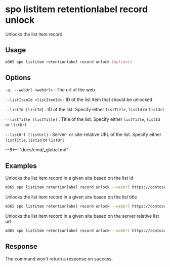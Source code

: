 # spo listitem retentionlabel record unlock

Unlocks the list item record

## Usage

```sh
m365 spo listitem retentionlabel record unlock [options]
```

## Options

`-u, --webUrl <webUrl>`
: The url of the web

`--listItemId <listItemId>`
: ID of the list item that should be unlocked

`--listId [listId]`
: ID of the list. Specify either `listTitle`, `listId` or `listUrl`

`--listTitle [listTitle]`
: Title of the list. Specify either `listTitle`, `listId` or `listUrl`

`--listUrl [listUrl]`
: Server- or site-relative URL of the list. Specify either `listTitle`, `listId` or `listUrl`

--8<-- "docs/cmd/_global.md"

## Examples

Unlocks the list item record in a given site based on the list id

```sh
m365 spo listitem retentionlabel record unlock --webUrl https://contoso.sharepoint.com/sites/project-x --listId 0cd891ef-afce-4e55-b836-fce03286cccf --listItemId 1
```

Unlocks the list item record in a given site based on the list title

```sh
m365 spo listitem retentionlabel record unlock --webUrl https://contoso.sharepoint.com/sites/project-x --listTitle 'List 1' --listItemId 1
```

Unlocks the list item record in a given site based on the server relative list url

```sh
m365 spo listitem retentionlabel record unlock --webUrl https://contoso.sharepoint.com/sites/project-x --listUrl /sites/project-x/lists/TestList --listItemId 1
```

## Response

The command won't return a response on success.

